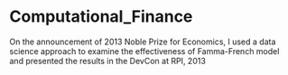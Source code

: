# Computational_Finance

On the announcement of 2013 Noble Prize for Economics, I used a data science approach to examine the effectiveness of Famma-French model and presented the results in the DevCon at RPI, 2013
